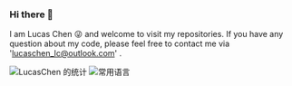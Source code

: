### Hi there 👋
I am Lucas Chen 😜 and welcome to visit my repositories.
If you have any question about my code, please feel free to contact me via 'lucaschen_lc@outlook.com' .

![LucasChen 的统计](https://github-readme-stats.vercel.app/api?username=LucasChenLC&count_private=true&show_icons=true) 
  ![常用语言](https://github-readme-stats.vercel.app/api/top-langs/?username=LucasChenLC&layout=compact) 
  
   <!--
